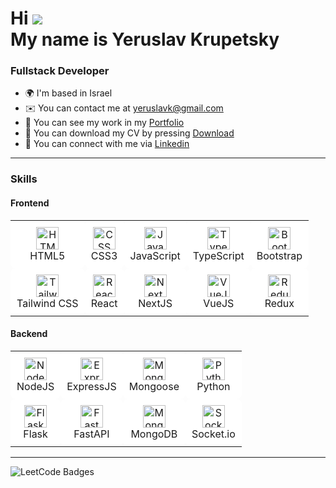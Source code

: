 Hi ![](https://user-images.githubusercontent.com/18350557/176309783-0785949b-9127-417c-8b55-ab5a4333674e.gif)  
**My name is Yeruslav Krupetsky**  
==========================================================================

### Fullstack Developer

* 🌍 I'm based in Israel
* ✉️ You can contact me at [yeruslavk@gmail.com](mailto:yeruslavk@gmail.com)
* 🔗 You can see my work in my [Portfolio](https://yeruslavkportfolio.netlify.app/)
* 📄 You can download my CV by pressing [Download](https://yeruslavkportfolio.netlify.app/assets/Yeruslav%20Krupetsky%20CV.pdf)
* 🤝 You can connect with me via [Linkedin](https://linkedin.com/in/yeruslavkrupetsky)
  
---

### Skills

#### Frontend

<table>
  <tr>
    <td align="center" style="background-color: white; padding: 10px; border-radius: 8px;">
      <a href="https://developer.mozilla.org/en-US/docs/Web/HTML" target="_blank" rel="noreferrer">
        <img src="https://raw.githubusercontent.com/danielcranney/readme-generator/main/public/icons/skills/html5-colored.svg" width="36" height="36" alt="HTML" />
      </a><br />HTML5
    </td>
    <td align="center" style="background-color: white; padding: 10px; border-radius: 8px;">
      <a href="https://developer.mozilla.org/en-US/docs/Web/CSS" target="_blank" rel="noreferrer">
        <img src="https://raw.githubusercontent.com/danielcranney/readme-generator/main/public/icons/skills/css3-colored.svg" width="36" height="36" alt="CSS" />
      </a><br />CSS3
    </td>
    <td align="center" style="background-color: white; padding: 10px; border-radius: 8px;">
      <a href="https://developer.mozilla.org/en-US/docs/Web/JavaScript" target="_blank" rel="noreferrer">
        <img src="https://raw.githubusercontent.com/danielcranney/readme-generator/main/public/icons/skills/javascript-colored.svg" width="36" height="36" alt="JavaScript" />
      </a><br />JavaScript
    </td>
    <td align="center" style="background-color: white; padding: 10px; border-radius: 8px;">
      <a href="https://www.typescriptlang.org/" target="_blank" rel="noreferrer">
        <img src="https://raw.githubusercontent.com/danielcranney/readme-generator/main/public/icons/skills/typescript-colored.svg" width="36" height="36" alt="TypeScript" />
      </a><br />TypeScript
    </td>
    <td align="center" style="background-color: white; padding: 10px; border-radius: 8px;">
      <a href="https://getbootstrap.com/" target="_blank" rel="noreferrer">
        <img src="https://raw.githubusercontent.com/danielcranney/readme-generator/main/public/icons/skills/bootstrap-colored.svg" width="36" height="36" alt="Bootstrap" />
      </a><br />Bootstrap
    </td>
  </tr>
  <tr>
    <td align="center" style="background-color: white; padding: 10px; border-radius: 8px;">
      <a href="https://tailwindcss.com/" target="_blank" rel="noreferrer">
        <img src="https://raw.githubusercontent.com/danielcranney/readme-generator/main/public/icons/skills/tailwindcss-colored.svg" width="36" height="36" alt="TailwindCSS" />
      </a><br />Tailwind CSS
    </td>
    <td align="center" style="background-color: white; padding: 10px; border-radius: 8px;">
      <a href="https://reactjs.org/" target="_blank" rel="noreferrer">
        <img src="https://raw.githubusercontent.com/danielcranney/readme-generator/main/public/icons/skills/react-colored.svg" width="36" height="36" alt="React" />
      </a><br />React
    </td>
    <td align="center" style="background-color: white; padding: 10px; border-radius: 8px;">
      <a href="https://nextjs.org/docs" target="_blank" rel="noreferrer">
        <img src="https://raw.githubusercontent.com/danielcranney/readme-generator/main/public/icons/skills/nextjs-colored.svg" width="36" height="36" alt="NextJS" />
      </a><br />NextJS
    </td>
    <td align="center" style="background-color: white; padding: 10px; border-radius: 8px;">
      <a href="https://vuejs.org/" target="_blank" rel="noreferrer">
        <img src="https://raw.githubusercontent.com/danielcranney/readme-generator/main/public/icons/skills/vuejs-colored.svg" width="36" height="36" alt="VueJS" />
      </a><br />VueJS
    </td>
    <td align="center" style="background-color: white; padding: 10px; border-radius: 8px;">
      <a href="https://redux.js.org/" target="_blank" rel="noreferrer">
        <img src="https://raw.githubusercontent.com/danielcranney/readme-generator/main/public/icons/skills/redux-colored.svg" width="36" height="36" alt="Redux" />
      </a><br />Redux
    </td>
  </tr>
</table>


#### Backend

<table>
  <tr>
    <td align="center" style="background-color: white; padding: 10px; border-radius: 8px;">
      <a href="https://nodejs.org/en/" target="_blank" rel="noreferrer">
        <img src="https://raw.githubusercontent.com/danielcranney/readme-generator/main/public/icons/skills/nodejs-colored.svg" width="36" height="36" alt="NodeJS" />
      </a><br />NodeJS
    </td>
    <td align="center" style="background-color: white; padding: 10px; border-radius: 8px;">
      <a href="https://expressjs.com/" target="_blank" rel="noreferrer">
        <img src="https://raw.githubusercontent.com/danielcranney/readme-generator/main/public/icons/skills/express-colored.svg" width="36" height="36" alt="Express" />
      </a><br />ExpressJS
    </td>
    <td align="center" style="background-color: white; padding: 10px; border-radius: 8px;">
      <a href="https://mongoosejs.com/" target="_blank" rel="noreferrer">
        <img src="https://cdn.jsdelivr.net/gh/devicons/devicon/icons/mongoose/mongoose-original.svg" width="36" height="36" alt="Mongoose" />
      </a><br />Mongoose
    </td>
    <td align="center" style="background-color: white; padding: 10px; border-radius: 8px;">
      <a href="https://www.python.org/" target="_blank" rel="noreferrer">
        <img src="https://raw.githubusercontent.com/danielcranney/readme-generator/main/public/icons/skills/python-colored.svg" width="36" height="36" alt="Python" />
      </a><br />Python
    </td>
    </tr>
  <tr>
    <td align="center" style="background-color: white; padding: 10px; border-radius: 8px;">
      <a href="https://flask.palletsprojects.com/" target="_blank" rel="noreferrer">
        <img src="https://cdn.jsdelivr.net/gh/devicons/devicon/icons/flask/flask-original.svg" width="36" height="36" alt="Flask" />
      </a><br />Flask
    </td>
    <td align="center" style="background-color: white; padding: 10px; border-radius: 8px;">
      <a href="https://fastapi.tiangolo.com/" target="_blank" rel="noreferrer">
        <img src="https://raw.githubusercontent.com/danielcranney/readme-generator/main/public/icons/skills/fastapi-colored.svg" width="36" height="36" alt="FastAPI" />
      </a><br />FastAPI
    </td>
    <td align="center" style="background-color: white; padding: 10px; border-radius: 8px;">
      <a href="https://www.mongodb.com/" target="_blank" rel="noreferrer">
        <img src="https://raw.githubusercontent.com/danielcranney/readme-generator/main/public/icons/skills/mongodb-colored.svg" width="36" height="36" alt="MongoDB" />
      </a><br />MongoDB
    </td>
    <td align="center" style="background-color: white; padding: 10px; border-radius: 8px;">
      <a href="https://socket.io/" target="_blank" rel="noreferrer">
        <img src="https://upload.wikimedia.org/wikipedia/commons/9/96/Socket-io.svg" width="36" height="36" alt="Socket.IO" />
      </a><br />Socket.io
    </td>
  </tr>
</table>

---

![LeetCode Badges](https://leetcode-badge-showcase.vercel.app/api?username=yeruslavk&theme=tokyonight&filter=annual)
